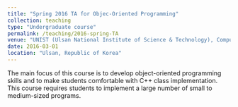 ```yaml
---
title: "Spring 2016 TA for Objec-Oriented Programming"
collection: teaching
type: "Undergraduate course"
permalink: /teaching/2016-spring-TA
venue: "UNIST (Ulsan National Institute of Science & Technology), Computer Science and Engineering"
date: 2016-03-01
location: "Ulsan, Republic of Korea"
---
```

The main focus of this course is to develop object-oriented programming skills and to make students comfortable with C++ class implementation. This course requires students to implement a large number of small to medium-sized programs.
